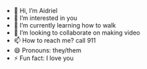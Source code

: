 - 👋 Hi, I’m Aidriel
- 👀 I’m interested in you
- 🌱 I’m currently learning how to walk
- 💞️ I’m looking to collaborate on making video
- 📫 How to reach me? call 911
- 😄 Pronouns: they/them
- ⚡ Fun fact: I love you

<!---
Aidriel2002/Aidriel2002 is a ✨ special ✨ repository because its `README.md` (this file) appears on your GitHub profile.
You can click the Preview link to take a look at your changes.
--->
